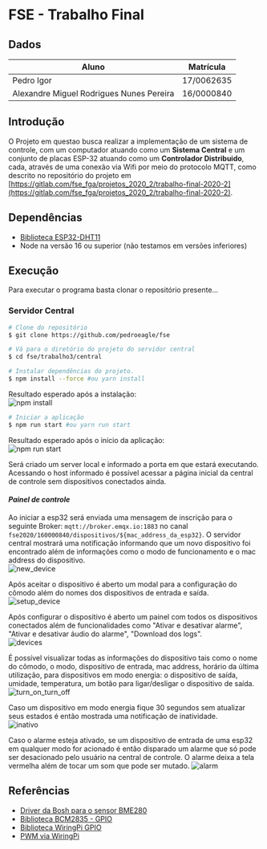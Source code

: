 # FSE - Trabalho Final

## Dados

| Aluno | Matrícula |
| --- | --- |
| Pedro Igor | 17/0062635 |
| Alexandre Miguel Rodrigues Nunes Pereira | 16/0000840 |

## Introdução

O Projeto em questao busca realizar a implementação de um sistema de controle, com um computador atuando como um **Sistema Central** e um conjunto de placas ESP-32 atuando como um **Controlador Distribuido**, cada, através de uma conexão  via Wifi por meio do protocolo MQTT, como descrito no repositório do projeto em [https://gitlab.com/fse_fga/projetos_2020_2/trabalho-final-2020-2](https://gitlab.com/fse_fga/projetos_2020_2/trabalho-final-2020-2).

## Dependências

* [Biblioteca ESP32-DHT11](https://github.com/0nism/esp32-DHT11)
* Node na versão 16 ou superior (não testamos em versões inferiores)

## Execução

Para executar o programa basta clonar o repositório presente...

### Servidor Central

``` bash
# Clone do repositório
$ git clone https://github.com/pedroeagle/fse

# Vá para o diretório do projeto do servidor central
$ cd fse/trabalho3/central

# Instalar dependências do projeto.
$ npm install --force #ou yarn install
```
Resultado esperado após a instalação: <br/>
![npm install](img/npm_install.png)

``` bash
# Iniciar a aplicação
$ npm run start #ou yarn run start
```
Resultado esperado após o início da aplicação: <br/>
![npm run start](img/npm_run_start.png)

Será criado um server local e informado a porta em que estará executando. Acessando o host informado é possível acessar a página inicial da central de controle sem dispositivos conectados ainda.

#### ***Painel de controle***
Ao iniciar a esp32 será enviada uma mensagem de inscrição para o seguinte Broker: ```mqtt://broker.emqx.io:1883``` no canal ```fse2020/160000840/dispositivos/${mac_address_da_esp32}```. O servidor central mostrará uma notificação informando que um novo dispositivo foi encontrado além de informações como o modo de funcionamento e o mac address do dispositivo. <br/>
![new_device](img/new_device.png) <br/>

Após aceitar o dispositivo é aberto um modal para a configuração do cômodo além do nomes dos dispositivos de entrada e saída.<br/>
![setup_device](img/setup_device.png)<br/>

Após configurar o dispositivo é aberto um painel com todos os dispositivos conectados além de funcionalidades como "Ativar e desativar alarme", "Ativar e desativar áudio do alarme", "Download dos logs".<br/>
![devices](img/devices.png)<br/>

É possível visualizar todas as informações do dispositivo tais como o nome do cômodo, o modo, dispositivo de entrada, mac address, horário da última utilização, para dispositivos em modo energia: o dispositivo de saída, umidade, temperatura, um botão para ligar/desligar o dispositivo de saída.<br/>
![turn_on_turn_off](img/turn_on_turn_off.png)<br/>

Caso um dispositivo em modo energia fique 30 segundos sem atualizar seus estados é então mostrada uma notificação de inatividade. <br/>
![inativo](img/inativo.png)<br/>

Caso o alarme esteja ativado, se um dispositivo de entrada de uma esp32 em qualquer modo for acionado é então disparado um alarme que só pode ser desacionado pelo usuário na central de controle. O alarme deixa a tela vermelha além de tocar um som que pode ser mutado.
![alarm](img/alarm.png)<br/>



## Referências

- [Driver da Bosh para o sensor BME280](https://github.com/BoschSensortec/BME280_driver)  
- [Biblioteca BCM2835 - GPIO](http://www.airspayce.com/mikem/bcm2835/)    
- [Biblioteca WiringPi GPIO](http://wiringpi.com)  
- [PWM via WiringPi](https://www.electronicwings.com/raspberry-pi/raspberry-pi-pwm-generation-using-python-and-c)
